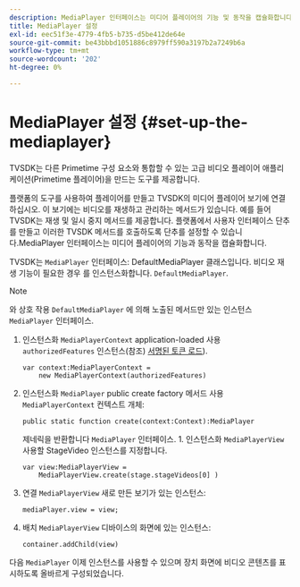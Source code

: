 ```yaml
---
description: MediaPlayer 인터페이스는 미디어 플레이어의 기능 및 동작을 캡슐화합니다.
title: MediaPlayer 설정
exl-id: eec51f3e-4779-4fb5-b735-d5be412de64e
source-git-commit: be43bbbd1051886c8979ff590a3197b2a7249b6a
workflow-type: tm+mt
source-wordcount: '202'
ht-degree: 0%

---
```


# MediaPlayer 설정 {#set-up-the-mediaplayer}

TVSDK는 다른 Primetime 구성 요소와 통합할 수 있는 고급 비디오 플레이어 애플리케이션(Primetime 플레이어)을 만드는 도구를 제공합니다.

플랫폼의 도구를 사용하여 플레이어를 만들고 TVSDK의 미디어 플레이어 보기에 연결하십시오. 이 보기에는 비디오를 재생하고 관리하는 메서드가 있습니다. 예를 들어 TVSDK는 재생 및 일시 중지 메서드를 제공합니다. 플랫폼에서 사용자 인터페이스 단추를 만들고 이러한 TVSDK 메서드를 호출하도록 단추를 설정할 수 있습니다.MediaPlayer 인터페이스는 미디어 플레이어의 기능과 동작을 캡슐화합니다.

TVSDK는 `MediaPlayer` 인터페이스: DefaultMediaPlayer 클래스입니다. 비디오 재생 기능이 필요한 경우 를 인스턴스화합니다. `DefaultMediaPlayer`.

>[!NOTE]
>
>와 상호 작용 `DefaultMediaPlayer` 에 의해 노출된 메서드만 있는 인스턴스 `MediaPlayer` 인터페이스.

1. 인스턴스화 `MediaPlayerContext` application-loaded 사용 `authorizedFeatures` 인스턴스(참조) [서명된 토큰 로드](../../tvsdk-1.4-for-desktop-hls/t-psdk-dhls-1.4-configure/t-psdk-dhls-1.4-get-signed-token.md)).

   ```
   var context:MediaPlayerContext =  
       new MediaPlayerContext(authorizedFeatures)
   ```

1. 인스턴스화 `MediaPlayer` public create factory 메서드 사용 `MediaPlayerContext` 컨텍스트 개체:

   ```
   public static function create(context:Context):MediaPlayer
   ```

   제네릭을 반환합니다 `MediaPlayer` 인터페이스. 1. 인스턴스화 `MediaPlayerView` 사용할 StageVideo 인스턴스를 지정합니다.

   ```
   var view:MediaPlayerView =  
       MediaPlayerView.create(stage.stageVideos[0] )
   ```

1. 연결 `MediaPlayerView` 새로 만든 보기가 있는 인스턴스:

   ```
   mediaPlayer.view = view;
   ```

1. 배치 `MediaPlayerView` 디바이스의 화면에 있는 인스턴스:

   ```
   container.addChild(view)
   ```

다음 `MediaPlayer` 이제 인스턴스를 사용할 수 있으며 장치 화면에 비디오 콘텐츠를 표시하도록 올바르게 구성되었습니다.
